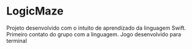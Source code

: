 # LogicMaze
Projeto desenvolvido com o intuito de aprendizado da linguagem Swift. Primeiro contato do grupo com a linguagem. Jogo desenvolvido para terminal
